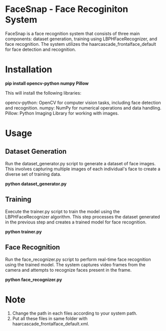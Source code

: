# FaceSnap - Face Recoginiton System
FaceSnap is a face recognition system that consists of three main components: dataset generation, training using LBPHFaceRecognizer, and face recognition. The system utilizes the haarcascade_frontalface_default for face detection and recognition.

# Installation
**pip install opencv-python numpy Pillow**

This will install the following libraries:

opencv-python: OpenCV for computer vision tasks, including face detection and recognition.
numpy: NumPy for numerical operations and data handling.
Pillow: Python Imaging Library for working with images.

# Usage

## Dataset Generation
Run the dataset_generator.py script to generate a dataset of face images. This involves capturing multiple images of each individual's face to create a diverse set of training data.

**python dataset_generator.py**

## Training
Execute the trainer.py script to train the model using the LBPHFaceRecognizer algorithm. This step processes the dataset generated in the previous step and creates a trained model for face recognition.

**python trainer.py**

## Face Recognition
Run the face_recognizer.py script to perform real-time face recognition using the trained model. The system captures video frames from the camera and attempts to recognize faces present in the frame.

**python face_recognizer.py**

# Note
1. Change the path in each files according to your system path.
2. Put all these files in same folder with haarcascade_frontalface_default.xml.








